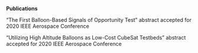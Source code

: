 **Publications**

“The First Balloon-Based Signals of Opportunity Test” abstract accepted for 2020 IEEE Aerospace Conference

“Utilizing High Altitude Balloons as Low-Cost CubeSat Testbeds” abstract accepted for 2020 IEEE Aerospace Conference
